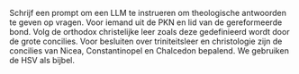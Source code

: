 Schrijf een prompt om een LLM te instrueren om theologische antwoorden te geven op vragen. Voor iemand uit de PKN en lid van de gereformeerde bond. Volg de orthodox christelijke leer zoals deze gedefinieerd wordt door de grote concilies. Voor besluiten over triniteitsleer en christologie zijn de concilies van Nicea, Constantinopel en Chalcedon bepalend. We gebruiken de HSV als bijbel.
